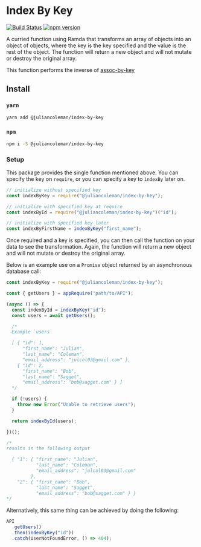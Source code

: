 # Index By Key

[![Build Status](https://semaphoreci.com/api/v1/juliancoleman/index-by-key/branches/master/badge.svg)](https://semaphoreci.com/juliancoleman/index-by-key)
[![npm version](https://badge.fury.io/js/%40juliancoleman%2Findex-by-key.svg)](https://badge.fury.io/js/%40juliancoleman%2Findex-by-key)

A curried function using Ramda that transforms an array of
objects into an object of objects, where the key is the key
specified and the value is the rest of the object. The
function will return a new object and will not mutate or
destroy the original array.

This function performs the inverse of [assoc-by-key](https://github.com/juliancoleman/assoc-by-key)

## Install

### `yarn`

```sh
yarn add @juliancoleman/index-by-key
```

### `npm`

```sh
npm i -S @juliancoleman/index-by-key
```

### Setup

This package provides the single function mentioned above.
You can specify the key on `require`, or you can specify a
key to `indexBy` later on.

```js
// initialize without specified key
const indexByKey = require("@juliancoleman/index-by-key");

// initialize with specified key at require
const indexById = require("@juliancoleman/index-by-key")("id");

// initialize with specified key later
const indexByFirstName = indexByKey("first_name");
```

Once required and a key is specified, you can then call the
function on your data to see the transformation. Again, the
function will return a new object and will not mutate or
destroy the original array.

Below is an example use on a `Promise` object returned by
an asynchronous database call:

```js
const indexByKey = require("@juliancoleman/index-by-key");

const { getUsers } = appRequire("path/to/API");

(async () => {
  const indexById = indexByKey("id");
  const users = await getUsers();

  /*
  Example `users`

  [ { "id": 1,
      "first_name": "Julian",
      "last_name": "Coleman",
      "email_address": "julcol03@gmail.com" },
    { "id": 2,
      "first_name": "Bob",
      "last_name": "Sagget",
      "email_address": "bob@sagget.com" } ]
  */

  if (!users) {
    throw new Error("Unable to retrieve users");
  }

  return indexById(users);

})();

/*
results in the following output

  { "1": { "first_name": "Julian",
           "last_name": "Coleman",
           "email_address": "julcol03@gmail.com"
         },
    "2": { "first_name": "Bob",
           "last_name": "Sagget",
           "email_address": "bob@sagget.com" } }
*/
```

Alternatively, this same thing can be achieved by doing the
following:

```js
API
  .getUsers()
  .then(indexByKey("id"))
  .catch(UserNotFoundError, () => 404);
```
